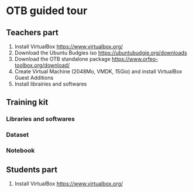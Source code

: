 # OTB guided tour

## Teachers part

1. Install VirtualBox https://www.virtualbox.org/
2. Download the Ubuntu Budgies iso https://ubuntubudgie.org/downloads
3. Download the OTB standalone package https://www.orfeo-toolbox.org/download/
4. Create Virtual Machine (2048Mo, VMDK, 15Gio) and install VirtualBox Guest Additions
5. Install librairies and softwares

## Training kit

### Libraries and softwares

### Dataset

### Notebook

## Students part

1. Install VirtualBox https://www.virtualbox.org/
